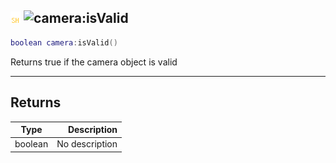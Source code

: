 ## ![shared](../../.gitbook/assets/shared.png) ![camera](./readme/camera "mention"):isValid

```lua
boolean camera:isValid()
```

Returns true if the camera object is valid

------
## Returns

| Type   | Description |
| ------ | ----------: |
| boolean | No description |

